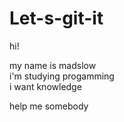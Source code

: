 # Let-s-git-it

hi!

my name is madslow <br>
i'm studying progamming<br>
i want knowledge<br>

help me somebody
